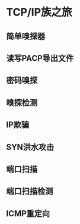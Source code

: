 # TCP/IP族之旅

## 简单嗅探器

## 读写PACP导出文件

## 密码嗅探

## 嗅探检测

## IP欺骗

## SYN洪水攻击

## 端口扫描

## 端口扫描检测

## ICMP重定向

## 